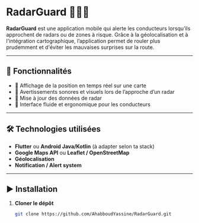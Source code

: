 # RadarGuard 🚨🚀📍

**RadarGuard** est une application mobile qui alerte les conducteurs lorsqu’ils approchent de radars ou de zones à risque. Grâce à la géolocalisation et à l'intégration cartographique, l’application permet de rouler plus prudemment et d'éviter les mauvaises surprises sur la route.

---

## 🚀 Fonctionnalités

- 📍 Affichage de la position en temps réel sur une carte
- 🚨 Avertissements sonores et visuels lors de l’approche d’un radar
- 📡 Mise à jour des données de radar
- 🧭 Interface fluide et ergonomique pour les conducteurs

---

## 🛠️ Technologies utilisées

- **Flutter** ou **Android Java/Kotlin** (à adapter selon ta stack)
- **Google Maps API** ou **Leaflet / OpenStreetMap**
- **Géolocalisation**
- **Notification / Alert system**


---


## ▶️ Installation

1. **Cloner le dépôt**
   ```bash
   git clone https://github.com/AhabboudYassine/RadarGuard.git
